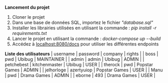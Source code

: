 **Lancement du projet**

1. Cloner le projet
2. Dans une base de données SQL, importez le fichier _"database.sql"_
3. Installer les librairies utilisées en utilisant la commande : _pip install -r requirements.txt_
4. Lancer le projet en utilisant la commande : _docker-compose up --build_
5. Accédez à [localhost:8080/docs](http://localhost:8080/docs#/) pour utiliser les différentes endpoints

**Liste des utilisateurs**
| username | password | company | rights |
| boss | pwd | Ubibug | MAINTAINER |
| admin | admin | Ubibug | ADMIN |
| petchebest | kitchenmaster | Ubibug | USER |
| therock | pwd | Popstar Games | ADMIN |
| jelhorloge | azertyuiop | Popstar Games | USER |
| Manu | pwd | Drama Games | ADMIN |
| eborne | 493 | Drama Games | USER |

